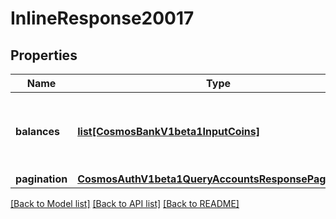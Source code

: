 # InlineResponse20017

## Properties
Name | Type | Description | Notes
------------ | ------------- | ------------- | -------------
**balances** | [**list[CosmosBankV1beta1InputCoins]**](CosmosBankV1beta1InputCoins.md) | balances is the spendable balances of all the coins. | [optional] 
**pagination** | [**CosmosAuthV1beta1QueryAccountsResponsePagination**](CosmosAuthV1beta1QueryAccountsResponsePagination.md) |  | [optional] 

[[Back to Model list]](../README.md#documentation-for-models) [[Back to API list]](../README.md#documentation-for-api-endpoints) [[Back to README]](../README.md)

